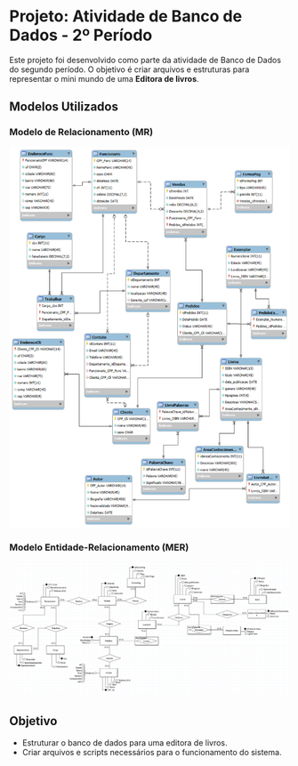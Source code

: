 # Projeto: Atividade de Banco de Dados - 2º Período

Este projeto foi desenvolvido como parte da atividade de Banco de Dados do segundo período. O objetivo é criar arquivos e estruturas para representar o mini mundo de uma **Editora de livros**.

## Modelos Utilizados

### Modelo de Relacionamento (MR)

![Modelo de Relacionamento](/Modelos/MR-EDITORA.png)

### Modelo Entidade-Relacionamento (MER)

![Modelo Entidade-Relacionamento](/Modelos/MER-EDITORA.png)


## Objetivo

- Estruturar o banco de dados para uma editora de livros.
- Criar arquivos e scripts necessários para o funcionamento do sistema.

